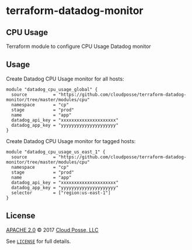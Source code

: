 # terraform-datadog-monitor
## CPU Usage

Terraform module to configure CPU Usage Datadog monitor


## Usage

Create Datadog CPU Usage monitor for all hosts:

```hcl
module "datadog_cpu_usage_global" {
  source          = "https://github.com/cloudposse/terraform-datadog-monitor/tree/master/modules/cpu"
  namespace       = "cp"
  stage           = "prod"
  name            = "app"
  datadog_api_key = "xxxxxxxxxxxxxxxxxxxxx"
  datadog_app_key = "yyyyyyyyyyyyyyyyyyyyy"
}
```

Create Datadog CPU Usage monitor for tagged hosts:

```hcl
module "datadog_cpu_usage_us_east_1" {
  source          = "https://github.com/cloudposse/terraform-datadog-monitor/tree/master/modules/cpu"
  namespace       = "cp"
  stage           = "prod"
  name            = "app"
  datadog_api_key = "xxxxxxxxxxxxxxxxxxxxx"
  datadog_app_key = "yyyyyyyyyyyyyyyyyyyyy"
  selector        = ["region:us-east-1"]
}
```



## License

[APACHE 2.0](LICENSE) © 2017 [Cloud Posse, LLC](https://cloudposse.com)

See [`LICENSE`](LICENSE) for full details.
